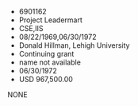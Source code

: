 * 6901162
* Project Leadermart
* CSE,IIS
* 08/22/1969,06/30/1972
* Donald Hillman, Lehigh University
* Continuing grant
*   name not available
* 06/30/1972
* USD 967,500.00

NONE